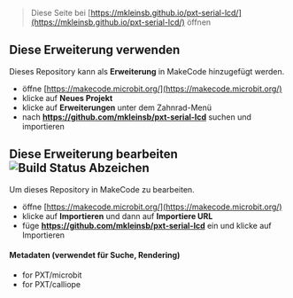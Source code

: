 > Diese Seite bei [https://mkleinsb.github.io/pxt-serial-lcd/](https://mkleinsb.github.io/pxt-serial-lcd/) öffnen

## Diese Erweiterung verwenden

Dieses Repository kann als **Erweiterung** in MakeCode hinzugefügt werden.

* öffne [https://makecode.microbit.org/](https://makecode.microbit.org/)
* klicke auf **Neues Projekt**
* klicke auf **Erweiterungen** unter dem Zahnrad-Menü
* nach **https://github.com/mkleinsb/pxt-serial-lcd** suchen und importieren

## Diese Erweiterung bearbeiten ![Build Status Abzeichen](https://github.com/mkleinsb/pxt-serial-lcd/workflows/MakeCode/badge.svg)

Um dieses Repository in MakeCode zu bearbeiten.

* öffne [https://makecode.microbit.org/](https://makecode.microbit.org/)
* klicke auf **Importieren** und dann auf **Importiere URL**
* füge **https://github.com/mkleinsb/pxt-serial-lcd** ein und klicke auf Importieren


#### Metadaten (verwendet für Suche, Rendering)

* for PXT/microbit
* for PXT/calliope

<script src="https://makecode.com/gh-pages-embed.js"></script><script>makeCodeRender("{{ site.makecode.home_url }}", "{{ site.github.owner_name }}/{{ site.github.repository_name }}");</script>
